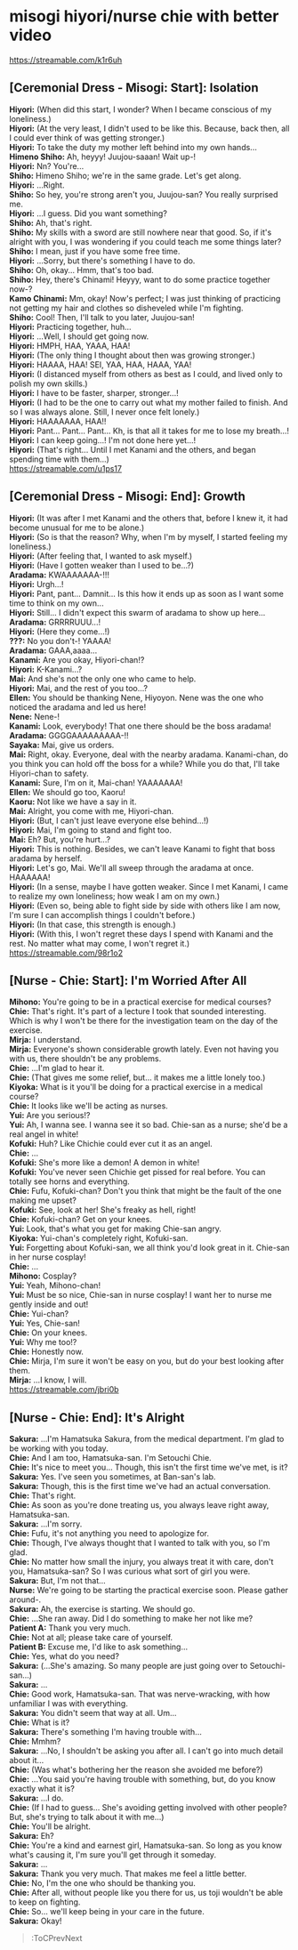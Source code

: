 
misogi hiyori/nurse chie with better video
==========================================
https://streamable.com/k1r6uh

  

## [Ceremonial Dress - Misogi: Start]: Isolation
**Hiyori:** (When did this start, I wonder? When I became conscious of my loneliness.)  
**Hiyori:** (At the very least, I didn't used to be like this. Because, back then, all I could ever think of was getting stronger.)  
**Hiyori:** To take the duty my mother left behind into my own hands...  
**Himeno Shiho:** Ah, heyyy\! Juujou-saaan\! Wait up-\!  
**Hiyori:** Nn? You're...  
**Shiho:** Himeno Shiho; we're in the same grade. Let's get along.  
**Hiyori:** ...Right.  
**Shiho:** So hey, you're strong aren't you, Juujou-san? You really surprised me.  
**Hiyori:** ...I guess. Did you want something?  
**Shiho:** Ah, that's right.  
**Shiho:** My skills with a sword are still nowhere near that good. So, if it's alright with you, I was wondering if you could teach me some things later?  
**Shiho:** I mean, just if you have some free time.  
**Hiyori:** ...Sorry, but there's something I have to do.  
**Shiho:** Oh, okay... Hmm, that's too bad.  
**Shiho:** Hey, there's Chinami\! Heyyy, want to do some practice together now-?  
**Kamo Chinami:** Mm, okay\! Now's perfect; I was just thinking of practicing not getting my hair and clothes so disheveled while I'm fighting.  
**Shiho:** Cool\! Then, I'll talk to you later, Juujou-san\!  
**Hiyori:** Practicing together, huh...  
**Hiyori:** ...Well, I should get going now.  
**Hiyori:** HMPH, HAA, YAAA, HAA\!  
**Hiyori:** (The only thing I thought about then was growing stronger.)  
**Hiyori:** HAAAA, HAA\! SEI, YAA, HAA, HAAA, YAA\!  
**Hiyori:** (I distanced myself from others as best as I could, and lived only to polish my own skills.)  
**Hiyori:** I have to be faster, sharper, stronger...\!  
**Hiyori:** (I had to be the one to carry out what my mother failed to finish. And so I was always alone. Still, I never once felt lonely.)  
**Hiyori:** HAAAAAAA, HAA\!\!  
**Hiyori:** Pant... Pant... Pant... Kh, is that all it takes for me to lose my breath...\!  
**Hiyori:** I can keep going...\! I'm not done here yet...\!  
**Hiyori:** (That's right... Until I met Kanami and the others, and began spending time with them...)  
https://streamable.com/u1ps17

  

## [Ceremonial Dress - Misogi: End]: Growth
**Hiyori:** (It was after I met Kanami and the others that, before I knew it, it had become unusual for me to be alone.)  
**Hiyori:** (So is that the reason? Why, when I'm by myself, I started feeling my loneliness.)  
**Hiyori:** (After feeling that, I wanted to ask myself.)  
**Hiyori:** (Have I gotten weaker than I used to be...?\)  
**Aradama:** KWAAAAAAA-\!\!\!  
**Hiyori:** Urgh...\!  
**Hiyori:** Pant, pant... Damnit... Is this how it ends up as soon as I want some time to think on my own...  
**Hiyori:** Still... I didn't expect this swarm of aradama to show up here...  
**Aradama:** GRRRRUUU...\!  
**Hiyori:** (Here they come...\!\)  
**???:** No you don't-\! YAAAA\!  
**Aradama:** GAAA,aaaa...  
**Kanami:** Are you okay, Hiyori-chan\!\?  
**Hiyori:** K-Kanami...?  
**Mai:** And she's not the only one who came to help.  
**Hiyori:** Mai, and the rest of you too...?  
**Ellen:** You should be thanking Nene, Hiyoyon. Nene was the one who noticed the aradama and led us here\!  
**Nene:** Nene-\!  
**Kanami:** Look, everybody\! That one there should be the boss aradama\!  
**Aradama:** GGGGAAAAAAAAA-\!\!  
**Sayaka:** Mai, give us orders.  
**Mai:** Right, okay. Everyone, deal with the nearby aradama. Kanami-chan, do you think you can hold off the boss for a while? While you do that, I'll take Hiyori-chan to safety.  
**Kanami:** Sure, I'm on it, Mai-chan\! YAAAAAAA\!  
**Ellen:** We should go too, Kaoru\!  
**Kaoru:** Not like we have a say in it.  
**Mai:** Alright, you come with me, Hiyori-chan.  
**Hiyori:** (But, I can't just leave everyone else behind...\!\)  
**Hiyori:** Mai, I'm going to stand and fight too.  
**Mai:** Eh? But, you're hurt...?  
**Hiyori:** This is nothing. Besides, we can't leave Kanami to fight that boss aradama by herself.  
**Hiyori:** Let's go, Mai. We'll all sweep through the aradama at once. HAAAAAA\!  
**Hiyori:** (In a sense, maybe I have gotten weaker. Since I met Kanami, I came to realize my own loneliness; how weak I am on my own.)  
**Hiyori:** (Even so, being able to fight side by side with others like I am now, I'm sure I can accomplish things I couldn't before.)  
**Hiyori:** (In that case, this strength is enough.)  
**Hiyori:** (With this, I won't regret these days I spend with Kanami and the rest. No matter what may come, I won't regret it.)  
https://streamable.com/98r1o2

  

## [Nurse - Chie: Start]: I'm Worried After All
**Mihono:** You're going to be in a practical exercise for medical courses?  
**Chie:** That's right. It's part of a lecture I took that sounded interesting. Which is why I won't be there for the investigation team on the day of the exercise.  
**Mirja:** I understand.  
**Mirja:** Everyone's shown considerable growth lately. Even not having you with us, there shouldn't be any problems.  
**Chie:** ...I'm glad to hear it.  
**Chie:** (That gives me some relief, but... it makes me a little lonely too.)  
**Kiyoka:** What is it you'll be doing for a practical exercise in a medical course?  
**Chie:** It looks like we'll be acting as nurses.  
**Yui:** Are you serious\!\?  
**Yui:** Ah, I wanna see. I wanna see it so bad. Chie-san as a nurse; she'd be a real angel in white\!  
**Kofuki:** Huh? Like Chichie could ever cut it as an angel.  
**Chie:** ...  
**Kofuki:** She's more like a demon\! A demon in white\!  
**Kofuki:** You've never seen Chichie get pissed for real before. You can totally see horns and everything.  
**Chie:** Fufu, Kofuki-chan? Don't you think that might be the fault of the one making me upset?  
**Kofuki:** See, look at her\! She's freaky as hell, right\!  
**Chie:** Kofuki-chan? Get on your knees.  
**Yui:** Look, that's what you get for making Chie-san angry.  
**Kiyoka:** Yui-chan's completely right, Kofuki-san.  
**Yui:** Forgetting about Kofuki-san, we all think you'd look great in it. Chie-san in her nurse cosplay\!  
**Chie:** ...  
**Mihono:** Cosplay?  
**Yui:** Yeah, Mihono-chan\!  
**Yui:** Must be so nice, Chie-san in nurse cosplay\! I want her to nurse me gently inside and out\!  
**Chie:** Yui-chan?  
**Yui:** Yes, Chie-san\!  
**Chie:** On your knees.  
**Yui:** Why me too\!\?  
**Chie:** Honestly now.  
**Chie:** Mirja, I'm sure it won't be easy on you, but do your best looking after them.  
**Mirja:** ...I know, I will.  
https://streamable.com/jbri0b

  

## [Nurse - Chie: End]: It's Alright
**Sakura:** ...I'm Hamatsuka Sakura, from the medical department. I'm glad to be working with you today.  
**Chie:** And I am too, Hamatsuka-san. I'm Setouchi Chie.  
**Chie:** It's nice to meet you... Though, this isn't the first time we've met, is it?  
**Sakura:** Yes. I've seen you sometimes, at Ban-san's lab.  
**Sakura:** Though, this is the first time we've had an actual conversation.  
**Chie:** That's right.  
**Chie:** As soon as you're done treating us, you always leave right away, Hamatsuka-san.  
**Sakura:** ...I'm sorry.  
**Chie:** Fufu, it's not anything you need to apologize for.  
**Chie:** Though, I've always thought that I wanted to talk with you, so I'm glad.  
**Chie:** No matter how small the injury, you always treat it with care, don't you, Hamatsuka-san? So I was curious what sort of girl you were.  
**Sakura:** But, I'm not that...  
**Nurse:** We're going to be starting the practical exercise soon. Please gather around-.  
**Sakura:** Ah, the exercise is starting. We should go.  
**Chie:** ...She ran away. Did I do something to make her not like me?  
**Patient A:** Thank you very much.  
**Chie:** Not at all; please take care of yourself.  
**Patient B:** Excuse me, I'd like to ask something...  
**Chie:** Yes, what do you need?  
**Sakura:** (...She's amazing. So many people are just going over to Setouchi-san...)  
**Sakura:** ...  
**Chie:** Good work, Hamatsuka-san. That was nerve-wracking, with how unfamiliar I was with everything.  
**Sakura:** You didn't seem that way at all. Um...  
**Chie:** What is it?  
**Sakura:** There's something I'm having trouble with...  
**Chie:** Mmhm?  
**Sakura:** ...No, I shouldn't be asking you after all. I can't go into much detail about it...  
**Chie:** (Was what's bothering her the reason she avoided me before?\)  
**Chie:** ...You said you're having trouble with something, but, do you know exactly what it is?  
**Sakura:** ...I do.  
**Chie:** (If I had to guess... She's avoiding getting involved with other people? But, she's trying to talk about it with me...)  
**Chie:** You'll be alright.  
**Sakura:** Eh?  
**Chie:** You're a kind and earnest girl, Hamatsuka-san. So long as you know what's causing it, I'm sure you'll get through it someday.  
**Sakura:** ...  
**Sakura:** Thank you very much. That makes me feel a little better.  
**Chie:** No, I'm the one who should be thanking you.  
**Chie:** After all, without people like you there for us, us toji wouldn't be able to keep on fighting.  
**Chie:** So... we'll keep being in your care in the future.  
**Sakura:** Okay\!  
> :ToCPrevNext